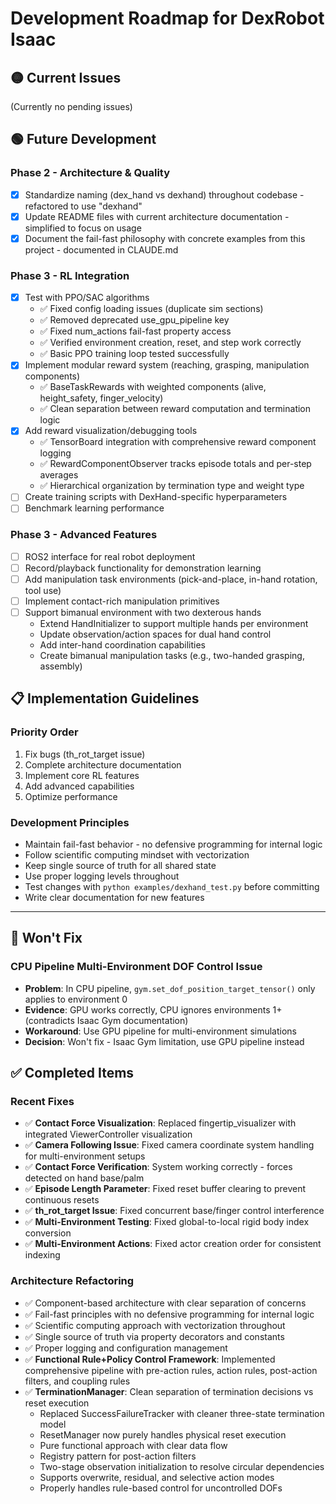 # Development Roadmap for DexRobot Isaac

## 🟡 Current Issues

(Currently no pending issues)

## 🟢 Future Development

### Phase 2 - Architecture & Quality
- [x] Standardize naming (dex_hand vs dexhand) throughout codebase - refactored to use "dexhand"
- [x] Update README files with current architecture documentation - simplified to focus on usage
- [x] Document the fail-fast philosophy with concrete examples from this project - documented in CLAUDE.md

### Phase 3 - RL Integration
- [x] Test with PPO/SAC algorithms
  - ✅ Fixed config loading issues (duplicate sim sections)
  - ✅ Removed deprecated use_gpu_pipeline key
  - ✅ Fixed num_actions fail-fast property access
  - ✅ Verified environment creation, reset, and step work correctly
  - ✅ Basic PPO training loop tested successfully
- [x] Implement modular reward system (reaching, grasping, manipulation components)
  - ✅ BaseTaskRewards with weighted components (alive, height_safety, finger_velocity)
  - ✅ Clean separation between reward computation and termination logic
- [x] Add reward visualization/debugging tools
  - ✅ TensorBoard integration with comprehensive reward component logging
  - ✅ RewardComponentObserver tracks episode totals and per-step averages
  - ✅ Hierarchical organization by termination type and weight type
- [ ] Create training scripts with DexHand-specific hyperparameters
- [ ] Benchmark learning performance

### Phase 3 - Advanced Features
- [ ] ROS2 interface for real robot deployment
- [ ] Record/playback functionality for demonstration learning
- [ ] Add manipulation task environments (pick-and-place, in-hand rotation, tool use)
- [ ] Implement contact-rich manipulation primitives
- [ ] Support bimanual environment with two dexterous hands
  - Extend HandInitializer to support multiple hands per environment
  - Update observation/action spaces for dual hand control
  - Add inter-hand coordination capabilities
  - Create bimanual manipulation tasks (e.g., two-handed grasping, assembly)

## 📋 Implementation Guidelines

### Priority Order
1. Fix bugs (th_rot_target issue)
2. Complete architecture documentation
3. Implement core RL features
4. Add advanced capabilities
5. Optimize performance

### Development Principles
- Maintain fail-fast behavior - no defensive programming for internal logic
- Follow scientific computing mindset with vectorization
- Keep single source of truth for all shared state
- Use proper logging levels throughout
- Test changes with `python examples/dexhand_test.py` before committing
- Write clear documentation for new features

---

## 🔴 Won't Fix

### CPU Pipeline Multi-Environment DOF Control Issue
- **Problem**: In CPU pipeline, `gym.set_dof_position_target_tensor()` only applies to environment 0
- **Evidence**: GPU works correctly, CPU ignores environments 1+ (contradicts Isaac Gym documentation)
- **Workaround**: Use GPU pipeline for multi-environment simulations
- **Decision**: Won't fix - Isaac Gym limitation, use GPU pipeline instead

## ✅ Completed Items

### Recent Fixes
- ✅ **Contact Force Visualization**: Replaced fingertip_visualizer with integrated ViewerController visualization
- ✅ **Camera Following Issue**: Fixed camera coordinate system handling for multi-environment setups
- ✅ **Contact Force Verification**: System working correctly - forces detected on hand base/palm
- ✅ **Episode Length Parameter**: Fixed reset buffer clearing to prevent continuous resets
- ✅ **th_rot_target Issue**: Fixed concurrent base/finger control interference
- ✅ **Multi-Environment Testing**: Fixed global-to-local rigid body index conversion
- ✅ **Multi-Environment Actions**: Fixed actor creation order for consistent indexing

### Architecture Refactoring
- ✅ Component-based architecture with clear separation of concerns
- ✅ Fail-fast principles with no defensive programming for internal logic
- ✅ Scientific computing approach with vectorization throughout
- ✅ Single source of truth via property decorators and constants
- ✅ Proper logging and configuration management
- ✅ **Functional Rule+Policy Control Framework**: Implemented comprehensive pipeline with pre-action rules, action rules, post-action filters, and coupling rules
- ✅ **TerminationManager**: Clean separation of termination decisions vs reset execution
  - Replaced SuccessFailureTracker with cleaner three-state termination model
  - ResetManager now purely handles physical reset execution
  - Pure functional approach with clear data flow
  - Registry pattern for post-action filters
  - Two-stage observation initialization to resolve circular dependencies
  - Supports overwrite, residual, and selective action modes
  - Properly handles rule-based control for uncontrolled DOFs

